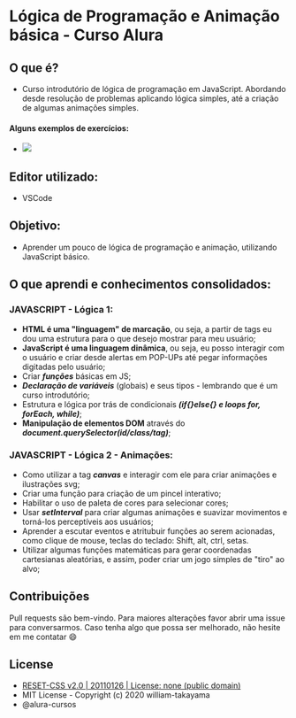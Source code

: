 # Lógica de Programação e Animação básica - Curso Alura

## O que é? 
  - Curso introdutório de lógica de programação em JavaScript. Abordando desde resolução de problemas aplicando lógica simples, até a criação de algumas animações simples.
  
  #### Alguns exemplos de exercícios:
  - <img src="https://media.giphy.com/media/PgorthZlJaiMwkwhTB/giphy.gif">  

## Editor utilizado: 
  - VSCode

## Objetivo:
  - Aprender um pouco de lógica de programação e animação, utilizando JavaScript básico.
  
## O que aprendi e conhecimentos consolidados: 
  
### JAVASCRIPT - Lógica 1:

  - **HTML é uma "linguagem" de marcação**, ou seja, a partir de tags eu dou uma estrutura para o que desejo mostrar para meu usuário;
  - **JavaScript é uma linguagem dinâmica**, ou seja, eu posso interagir com o usuário e criar desde alertas em POP-UPs até pegar informações digitadas pelo usuário;
  - Criar __*funções*__ básicas em JS;
  - __*Declaração de variáveis*__ (globais) e seus tipos - lembrando que é um curso introdutório;
  - Estrutura e lógica por trás de condicionais __*(if{}else{} e loops for, forEach, while)*__;
  - **Manipulação de elementos DOM** através do __*document.querySelector(id/class/tag)*__;
  
### JAVASCRIPT - Lógica 2 - Animações:

  - Como utilizar a tag __*canvas*__ e interagir com ele para criar animações e ilustrações svg;
  - Criar uma função para criação de um pincel interativo;
  - Habilitar o uso de paleta de cores para selecionar cores;
  - Usar __*setInterval*__ para criar algumas animações e suavizar movimentos e torná-los perceptíveis aos usuários;
  - Aprender a escutar eventos e atritubuir funções ao serem acionadas, como clique de mouse, teclas do teclado: Shift, alt, ctrl, setas.
  - Utilizar algumas funções matemáticas para gerar coordenadas cartesianas aleatórias, e assim, poder criar um jogo simples de "tiro" ao alvo;
  
## Contribuições
Pull requests são bem-vindo. Para maiores alterações favor abrir uma issue para conversarmos.
Caso tenha algo que possa ser melhorado, não hesite em me contatar :smile:

## License
- [RESET-CSS v2.0 | 20110126 | License: none (public domain)](http://meyerweb.com/eric/tools/css/reset/)
- MIT License - Copyright (c) 2020 william-takayama
- @alura-cursos
